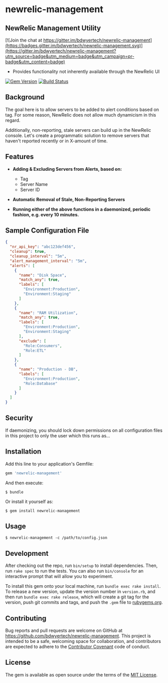 # newrelic-management
## NewRelic Management Utility

[![Join the chat at https://gitter.im/bdwyertech/newrelic-management](https://badges.gitter.im/bdwyertech/newrelic-management.svg)](https://gitter.im/bdwyertech/newrelic-management?utm_source=badge&utm_medium=badge&utm_campaign=pr-badge&utm_content=badge)
* Provides functionality not inherently available through the NewRelic UI

[![Gem Version](http://img.shields.io/gem/v/newrelic-management.svg)][gem]
[![Build Status](http://img.shields.io/travis/bdwyertech/newrelic-management.svg)][travis]

[gem]: https://rubygems.org/gems/newrelic-management
[travis]: http://travis-ci.org/bdwyertech/newrelic-management

## Background
The goal here is to allow servers to be added to alert conditions based on tag.  For some reason, NewRelic does not allow much dynamicism in this regard.

Additionally, non-reporting, stale servers can build up in the NewRelic console.  Let's create a programmatic solution to remove servers that haven't reported recently or in X-amount of time.

## Features
* **Adding & Excluding Servers from Alerts, based on:**
  * Tag
  * Server Name
  * Server ID

* **Automatic Removal of Stale, Non-Reporting Servers**

* **Running either of the above functions in a daemonized, periodic fashion, e.g. every 10 minutes.**

## Sample Configuration File
```json
{
  "nr_api_key": "abc123def456",
  "cleanup": true,
  "cleanup_interval": "5m",
  "alert_management_interval": "5m",
  "alerts": [
    {
      "name": "Disk Space",
      "match_any": true,
      "labels": [
        "Environment:Production",
        "Environment:Staging"
      ]
    },
    {
      "name": "RAM Utilization",
      "match_any": true,
      "labels": [
        "Environment:Production",
        "Environment:Staging"
      ],
      "exclude": [
        "Role:Consumers",
        "Role:ETL"
      ]
    },
    {
      "name": "Production - DB",
      "labels": [
        "Environment:Production",
        "Role:Database"
      ]
    }
  ]
}
```

## Security
If daemonizing, you should lock down permissions on all configuration files in this project to only the user which this runs as...

## Installation

Add this line to your application's Gemfile:

```ruby
gem 'newrelic-management'
```

And then execute:

    $ bundle

Or install it yourself as:

    $ gem install newrelic-management

## Usage

    $ newrelic-management -c /path/to/config.json

## Development

After checking out the repo, run `bin/setup` to install dependencies. Then, run `rake spec` to run the tests. You can also run `bin/console` for an interactive prompt that will allow you to experiment.

To install this gem onto your local machine, run `bundle exec rake install`. To release a new version, update the version number in `version.rb`, and then run `bundle exec rake release`, which will create a git tag for the version, push git commits and tags, and push the `.gem` file to [rubygems.org](https://rubygems.org).

## Contributing

Bug reports and pull requests are welcome on GitHub at https://github.com/bdwyertech/newrelic-management. This project is intended to be a safe, welcoming space for collaboration, and contributors are expected to adhere to the [Contributor Covenant](http://contributor-covenant.org) code of conduct.


## License

The gem is available as open source under the terms of the [MIT License](http://opensource.org/licenses/MIT).
